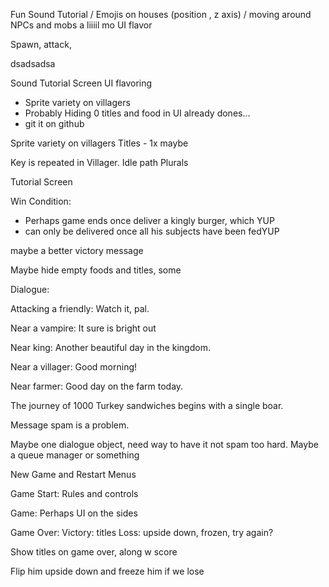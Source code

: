 Fun
Sound
Tutorial / Emojis on houses (position , z axis) / moving around NPCs and mobs
a liiiil mo UI flavor



Spawn, attack, 

dsadsadsa





Sound
Tutorial Screen
UI flavoring



















- Sprite variety on villagers
- Probably Hiding 0 titles and food in UI already dones...
- git it on github

Sprite variety on villagers
Titles - 1x maybe



Key is repeated in Villager. Idle path
Plurals

Tutorial Screen

Win Condition:
- Perhaps game ends once deliver a kingly burger, which YUP
- can only be delivered once all his subjects have been fedYUP 


maybe a better victory message

Maybe hide empty foods and titles, some 




Dialogue: 

Attacking a friendly:
Watch it, pal.

Near a vampire:
It sure is bright out

Near king:
Another beautiful day in the kingdom.

Near a villager:
Good morning!

Near farmer:
Good day on the farm today.

The journey of 1000 Turkey sandwiches begins with a single boar.

Message spam is a problem.

Maybe one dialogue object, need way to have it not spam too hard. Maybe a queue manager or something


New Game and Restart Menus


Game Start:
Rules and controls

Game:
Perhaps UI on the sides

Game Over:
Victory: titles
Loss: upside down, frozen, try again?

Show titles on game over, along w score

Flip him upside down and freeze him if we lose